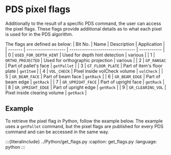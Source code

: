 # PDS pixel flags

Additionally to the result of a specific PDS command, the user can access the pixel flags. These flags provide additional details as to what each pixel is used for in the PDS algorithm.

The flags are defined as below:
| Bit No. | Name                | Description                      | Application |
| ------- | ------------------- | -------------------------------- | ----------- |
| 0       | `USED_FOR_DEPTH_HINT` | Used for depth hint detection    | various     |
| 1       | `ORTHO_PROJECTED`     | Used for orthographic projection | various     |
| 2       | `GP_RANSAC`           | Part of pallet's face            | `getPallet`   |
| 3       | `GT_FLOOR_PLATE`      | Part of item's floor plate       | `getItem`     |
| 4       | `VOL_CHECK`           | Pixel inside volCheck volume     | `volCheck`    |
| 5       | `GR_BEAM_FACE`        | Part of beam face                | `getRack`     |
| 6       | `GR_BEAM_EDGE`        | Part of beam edge                | `getRack`     |
| 7       | `GR_UPRIGHT_FACE`     | Part of upright face             | `getRack`     |
| 8       | `GR_UPRIGHT_EDGE`     | Part of upright edge             | `getRack`     |
| 9       | `GR_CLEARING_VOL`     | Pixel inside clearing volume     | `getRack`     |

## Example
To retrieve the pixel flag in Python, follow the example below. The example uses a `getPallet` command, but the pixel flags are published for every PDS command and can be accessed in the same way.

:::{literalinclude} ../Python/get_flags.py
:caption: get_flags.py
:language: python
:::